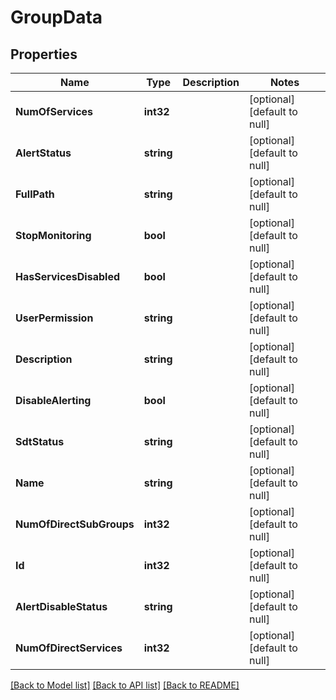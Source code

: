# GroupData

## Properties
Name | Type | Description | Notes
------------ | ------------- | ------------- | -------------
**NumOfServices** | **int32** |  | [optional] [default to null]
**AlertStatus** | **string** |  | [optional] [default to null]
**FullPath** | **string** |  | [optional] [default to null]
**StopMonitoring** | **bool** |  | [optional] [default to null]
**HasServicesDisabled** | **bool** |  | [optional] [default to null]
**UserPermission** | **string** |  | [optional] [default to null]
**Description** | **string** |  | [optional] [default to null]
**DisableAlerting** | **bool** |  | [optional] [default to null]
**SdtStatus** | **string** |  | [optional] [default to null]
**Name** | **string** |  | [optional] [default to null]
**NumOfDirectSubGroups** | **int32** |  | [optional] [default to null]
**Id** | **int32** |  | [optional] [default to null]
**AlertDisableStatus** | **string** |  | [optional] [default to null]
**NumOfDirectServices** | **int32** |  | [optional] [default to null]

[[Back to Model list]](../README.md#documentation-for-models) [[Back to API list]](../README.md#documentation-for-api-endpoints) [[Back to README]](../README.md)


